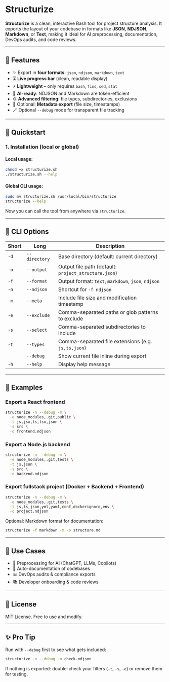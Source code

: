 # Structurize

**Structurize** is a clean, interactive Bash tool for project structure analysis. It exports the layout of your codebase in formats like **JSON**, **NDJSON**, **Markdown**, or **Text**, making it ideal for AI preprocessing, documentation, DevOps audits, and code reviews.

---

## 🌊 Features

- ✨ Export in **four formats**: `json`, `ndjson`, `markdown`, `text`
- ⏳ **Live progress bar** (clean, readable display)
- ⚡ **Lightweight** – only requires `bash`, `find`, `sed`, `stat`
- 🤖 **AI-ready**: NDJSON and Markdown are token-efficient
- ⚙️ **Advanced filtering**: file types, subdirectories, exclusions
- 📅 Optional: **Metadata export** (file size, timestamps)
- 🪄 Optional `--debug` mode for transparent file tracking

---

## 🚀 Quickstart

### 1. Installation (local or global)

#### Local usage:
```bash
chmod +x structurize.sh
./structurize.sh --help
```

#### Global CLI usage:
```bash
sudo mv structurize.sh /usr/local/bin/structurize
structurize --help
```

Now you can call the tool from anywhere via `structurize`.

---

## 🔧 CLI Options

| Short | Long             | Description                                                |
|--------|------------------|------------------------------------------------------------|
| `-d`   | `--directory`    | Base directory (default: current directory)               |
| `-o`   | `--output`       | Output file path (default: `project_structure.json`)      |
| `-f`   | `--format`       | Output format: `text`, `markdown`, `json`, `ndjson`       |
| `-n`   | `--ndjson`       | Shortcut for `-f ndjson`                                  |
| `-m`   | `--meta`         | Include file size and modification timestamp              |
| `-e`   | `--exclude`      | Comma-separated paths or glob patterns to exclude         |
| `-s`   | `--select`       | Comma-separated subdirectories to include                 |
| `-t`   | `--types`        | Comma-separated file extensions (e.g. `js,ts,json`)       |
|        | `--debug`        | Show current file inline during export                    |
| `-h`   | `--help`         | Display help message                                      |

---

## 👀 Examples

### Export a React frontend
```bash
structurize -n --debug -m \
  -e node_modules,.git,public \
  -t js,jsx,ts,tsx,json \
  -s src \
  -o frontend.ndjson
```

### Export a Node.js backend
```bash
structurize -n --debug -m \
  -e node_modules,.git,tests \
  -t js,json \
  -s src \
  -o backend.ndjson
```

### Export fullstack project (Docker + Backend + Frontend)
```bash
structurize -n --debug -m \
  -e node_modules,.git,tests \
  -t js,ts,json,yml,yaml,conf,dockerignore,env \
  -o project.ndjson
```

Optional: Markdown format for documentation:
```bash
structurize -f markdown -m -o structure.md
```

---

## 🚚 Use Cases

- 🤖 Preprocessing for AI (ChatGPT, LLMs, Copilots)
- 📄 Auto-documentation of codebases
- 📊 DevOps audits & compliance exports
- 📚 Developer onboarding & code reviews

---

## 💼 License

MIT License. Free to use and modify.

---

## ✨ Pro Tip

Run with `--debug` first to see what gets included:
```bash
structurize -n --debug -o check.ndjson
```

If nothing is exported: double-check your filters (`-t`, `-s`, `-e`) or remove them for testing.

